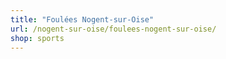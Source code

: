 ```yaml
---
title: "Foulées Nogent-sur-Oise"
url: /nogent-sur-oise/foulees-nogent-sur-oise/
shop: sports
---
```

